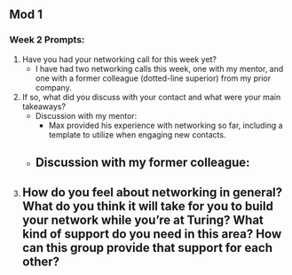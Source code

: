 ## Mod 1
### Week 2 Prompts:



1. Have you had your networking call for this week yet?
    - I have had two networking calls this week, one with my mentor, and one with a former colleague (dotted-line superior) from my prior company.
2. If so, what did you discuss with your contact and what were your main takeaways?
    - Discussion with my mentor:
      - Max provided his experience with networking so far, including a template to utilize when engaging new contacts.
    - Discussion with my former colleague:
      -
3. How do you feel about networking in general? What do you think it will take for you to build your network while you’re at Turing? What kind of support do you need in this area? How can this group provide that support for each other?
    -

